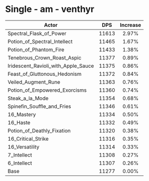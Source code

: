 # Single - am - venthyr
| Actor | DPS | Increase |
|---|:---:|:---:|
|Spectral_Flask_of_Power|11613|2.97%|
|Potion_of_Spectral_Intellect|11465|1.67%|
|Potion_of_Phantom_Fire|11433|1.38%|
|Tenebrous_Crown_Roast_Aspic|11377|0.89%|
|Iridescent_Ravioli_with_Apple_Sauce|11375|0.86%|
|Feast_of_Gluttonous_Hedonism|11372|0.84%|
|Veiled_Augment_Rune|11363|0.76%|
|Potion_of_Empowered_Exorcisms|11360|0.74%|
|Steak_a_la_Mode|11354|0.68%|
|Spinefin_Souffle_and_Fries|11346|0.61%|
|16_Mastery|11334|0.50%|
|16_Haste|11332|0.49%|
|Potion_of_Deathly_Fixation|11320|0.38%|
|16_Critical_Strike|11316|0.35%|
|16_Versatility|11314|0.33%|
|7_Intellect|11308|0.27%|
|6_Intellect|11307|0.26%|
|Base|11277|0.00%|
